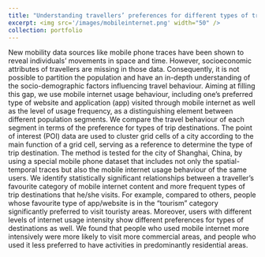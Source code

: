 ```yaml
---
title: "Understanding travellers’ preferences for different types of trip destination based on mobile internet usage data"
excerpt: <img src='/images/mobileinternet.png' width="50" />
collection: portfolio
---
```


New mobility data sources like mobile phone traces have been shown to reveal individuals’ movements in space and time. However, socioeconomic attributes of travellers are missing in those data. Consequently, it is not possible to partition the population and have an in-depth understanding of the socio-demographic factors influencing travel behaviour. Aiming at filling this gap, we use mobile internet usage behaviour, including one’s preferred type of website and application (app) visited through mobile internet as well as the level of usage frequency, as a distinguishing element between different population segments. We compare the travel behaviour of each segment in terms of the preference for types of trip destinations. The point of interest (POI) data are used to cluster grid cells of a city according to the main function of a grid cell, serving as a reference to determine the type of trip destination. The method is tested for the city of Shanghai, China, by using a special mobile phone dataset that includes not only the spatial-temporal traces but also the mobile internet usage behaviour of the same users. We identify statistically significant relationships between a traveller’s favourite category of mobile internet content and more frequent types of trip destinations that he/she visits. For example, compared to others, people whose favourite type of app/website is in the “tourism” category significantly preferred to visit touristy areas. Moreover, users with different levels of internet usage intensity show different preferences for types of destinations as well. We found that people who used mobile internet more intensively were more likely to visit more commercial areas, and people who used it less preferred to have activities in predominantly residential areas.